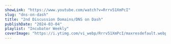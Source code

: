 ```yaml
---
showLink: "https://www.youtube.com/watch?v=Rrrv51XmPcI"
slug: "dns-on-dash"
title: "2nd Discussion Domains/DNS on Dash"
publishDate: "2024-03-04"
playlist: "Incubator Weekly"
coverImage: "https://i.ytimg.com/vi_webp/Rrrv51XmPcI/maxresdefault.webp"
---
```

